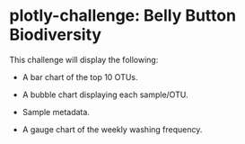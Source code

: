 # plotly-challenge: Belly Button Biodiversity

This challenge will display the following:

* A bar chart of the top 10 OTUs.

* A bubble chart displaying each sample/OTU.

* Sample metadata.

* A gauge chart of the weekly washing frequency.